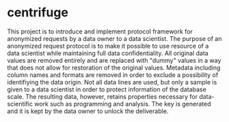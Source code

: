 # centrifuge
This project is to introduce and implement protocol framework for anonymized requests by a data owner to a data scientist. The purpose of an anonymized request protocol is to make it possible to use resource of a data scientist while maintaining full data confidentiality. All original data values are removed entirely and are replaced with "dummy" values in a way that does not allow for restoration of the original values. Metadata including column names and formats are removed in order to exclude a possibility of identifiying the data origin. Not all data lines are used, but only a sample is given to a data scientist in order to protect information of the database scale. The resulting data, however, retains properties necessary for data-scientific work such as programming and analysis. The key is generated and it is kept by the data owner to unlock the deliverable.
